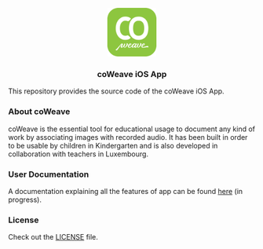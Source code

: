 <p align="center">
  <a href="https://coweave.lu">
    <img src="icon.png" alt="" width="100">
  </a>
  <h3 align="center">coWeave iOS App</h3>
</p>

This repository provides the source code of the coWeave iOS App.

### About coWeave

coWeave is the essential tool for educational usage to document any kind of work by associating images with recorded audio.
It has been built in order to be usable by children in Kindergarten and is also developed in collaboration with teachers in Luxembourg.

### User Documentation

A documentation explaining all the features of app can be found [here](https://github.com/coWeave/coWeave-Documentation) (in progress).

### License

Check out the [LICENSE](LICENSE) file.
